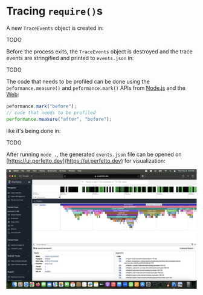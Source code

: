 # Tracing `require()`s

A new `TraceEvents` object is created in:

TODO

Before the process exits, the `TraceEvents` object is destroyed and the trace events are stringified and printed to `events.json` in:

TODO

The code that needs to be profiled can be done using the `peformance.measure()` and `peformance.mark()` APIs from [Node.js](https://nodejs.org/api/perf_hooks.html#performancemarkname-options) and the [Web](https://www.w3.org/TR/user-timing):

```js
peformance.mark("before");
// code that needs to be profiled
performance.measure("after", "before");
```

like it's being done in:

TODO

After running `node .`, the generated `events.json` file can be opened on [https://ui.perfetto.dev](https://ui.perfetto.dev) for visualization:

![](./perfetto.png)
